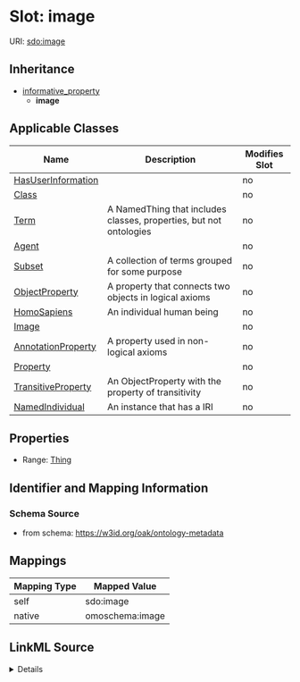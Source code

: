 

# Slot: image



URI: [sdo:image](http://schema.org/image)




## Inheritance

* [informative_property](informative_property.md)
    * **image**






## Applicable Classes

| Name | Description | Modifies Slot |
| --- | --- | --- |
| [HasUserInformation](HasUserInformation.md) |  |  no  |
| [Class](Class.md) |  |  no  |
| [Term](Term.md) | A NamedThing that includes classes, properties, but not ontologies |  no  |
| [Agent](Agent.md) |  |  no  |
| [Subset](Subset.md) | A collection of terms grouped for some purpose |  no  |
| [ObjectProperty](ObjectProperty.md) | A property that connects two objects in logical axioms |  no  |
| [HomoSapiens](HomoSapiens.md) | An individual human being |  no  |
| [Image](Image.md) |  |  no  |
| [AnnotationProperty](AnnotationProperty.md) | A property used in non-logical axioms |  no  |
| [Property](Property.md) |  |  no  |
| [TransitiveProperty](TransitiveProperty.md) | An ObjectProperty with the property of transitivity |  no  |
| [NamedIndividual](NamedIndividual.md) | An instance that has a IRI |  no  |







## Properties

* Range: [Thing](Thing.md)





## Identifier and Mapping Information







### Schema Source


* from schema: https://w3id.org/oak/ontology-metadata




## Mappings

| Mapping Type | Mapped Value |
| ---  | ---  |
| self | sdo:image |
| native | omoschema:image |




## LinkML Source

<details>
```yaml
name: image
from_schema: https://w3id.org/oak/ontology-metadata
rank: 1000
is_a: informative_property
slot_uri: sdo:image
alias: image
domain_of:
- HasUserInformation
range: Thing

```
</details>